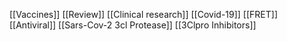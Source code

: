 [[Vaccines]]
[[Review]]
[[Clinical research]]
[[Covid-19]]
[[FRET]]
[[Antiviral]]
[[Sars-Cov-2 3cl Protease]]
[[3Clpro Inhibitors]]
